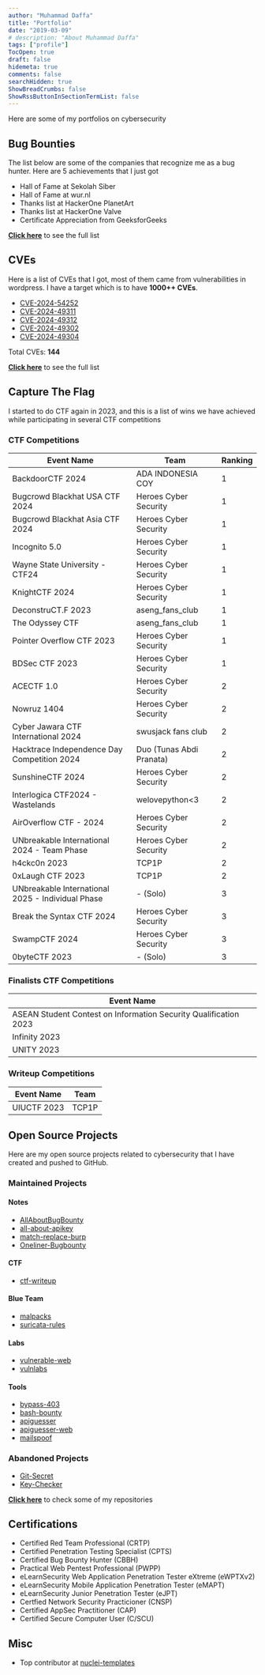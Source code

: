 ```yaml
---
author: "Muhammad Daffa"
title: "Portfolio"
date: "2019-03-09"
# description: "About Muhammad Daffa"
tags: ["profile"]
TocOpen: true
draft: false
hidemeta: true
comments: false
searchHidden: true
ShowBreadCrumbs: false
ShowRssButtonInSectionTermList: false
---
```


Here are some of my portfolios on cybersecurity

## Bug Bounties

The list below are some of the companies that recognize me as a bug hunter. Here are 5 achievements that I just got
- Hall of Fame at Sekolah Siber
- Hall of Fame at wur.nl
- Thanks list at HackerOne PlanetArt
- Thanks list at HackerOne Valve
- Certificate Appreciation from GeeksforGeeks

**[Click here](https://daffainfo.com/bug-hunting/)** to see the full list

## CVEs

Here is a list of CVEs that I got, most of them came from vulnerabilities in wordpress. I have a target which is to have **1000++ CVEs**.
- [CVE-2024-54252](https://www.wordfence.com/threat-intel/vulnerabilities/wordpress-plugins/booking-system/pinpoint-booking-system-1-wordpress-booking-plugin-29952-missing-authorization)
- [CVE-2024-49311](https://www.wordfence.com/threat-intel/vulnerabilities/wordpress-plugins/edwiser-bridge/edwiser-bridge-307-authenticated-subscriber-stored-cross-site-scripting)
- [CVE-2024-49312](https://www.wordfence.com/threat-intel/vulnerabilities/wordpress-plugins/edwiser-bridge/edwiser-bridge-307-authenticated-subscriber-server-side-request-forgery)
- [CVE-2024-49302](https://www.wordfence.com/threat-intel/vulnerabilities/wordpress-plugins/uber-grid/wordpress-portfolio-builder-portfolio-gallery-117-authenticated-contributor-stored-cross-site-scripting)
- [CVE-2024-49304](https://www.wordfence.com/threat-intel/vulnerabilities/wordpress-plugins/booking-system/pinpoint-booking-system-29951-cross-site-request-forgery-to-stored-cross-site-scripting)

Total CVEs: **144**

**[Click here](https://daffainfo.com/cve/)** to see the full list

## Capture The Flag

I started to do CTF again in 2023, and this is a list of wins we have achieved while participating in several CTF competitions

### CTF Competitions

| Event Name | Team | Ranking |
| ---------- | ---- | ------- |
| BackdoorCTF 2024 | ADA INDONESIA COY | 1 |
| Bugcrowd Blackhat USA CTF 2024 | Heroes Cyber Security | 1 |
| Bugcrowd Blackhat Asia CTF 2024 | Heroes Cyber Security | 1 |
| Incognito 5.0 | Heroes Cyber Security | 1 |
| Wayne State University - CTF24 | Heroes Cyber Security | 1 |
| KnightCTF 2024 | Heroes Cyber Security | 1 |
| DeconstruCT.F 2023 | aseng_fans_club | 1 |
| The Odyssey CTF | aseng_fans_club | 1 |
| Pointer Overflow CTF 2023 | Heroes Cyber Security | 1 |
| BDSec CTF 2023 | Heroes Cyber Security | 1 |
| ACECTF 1.0 | Heroes Cyber Security | 2 |
| Nowruz 1404 | Heroes Cyber Security | 2 |
| Cyber Jawara CTF International 2024 | swusjack fans club | 2 |
| Hacktrace Independence Day Competition 2024 | Duo (Tunas Abdi Pranata) | 2 |
| SunshineCTF 2024 | Heroes Cyber Security | 2 |
| Interlogica CTF2024 - Wastelands | welovepython<3 | 2 |
| AirOverflow CTF - 2024 | Heroes Cyber Security | 2 |
| UNbreakable International 2024 - Team Phase | Heroes Cyber Security | 2 |
| h4ckc0n 2023 | TCP1P | 2 |
| 0xLaugh CTF 2023 | TCP1P | 2 |
| UNbreakable International 2025 - Individual Phase | - (Solo) | 3 |
| Break the Syntax CTF 2024 | Heroes Cyber Security | 3 |
| SwampCTF 2024 | Heroes Cyber Security | 3 |
| 0byteCTF 2023 | - (Solo) | 3 |

### Finalists CTF Competitions
| Event Name |
| ---------- |
| ASEAN Student Contest on Information Security Qualification 2023 |
| Infinity 2023 |
| UNITY 2023 |

### Writeup Competitions

| Event Name | Team |
| ---------- | ---- |
| UIUCTF 2023 | TCP1P |

## Open Source Projects

Here are my open source projects related to cybersecurity that I have created and pushed to GitHub.

### Maintained Projects

#### Notes
- [AllAboutBugBounty](https://github.com/daffainfo/AllAboutBugBounty)
- [all-about-apikey](https://github.com/daffainfo/all-about-apikey)
- [match-replace-burp](https://github.com/daffainfo/match-replace-burp)
- [Oneliner-Bugbounty](https://github.com/daffainfo/Oneliner-Bugbounty)

#### CTF
- [ctf-writeup](https://github.com/daffainfo/ctf-writeup)

#### Blue Team
- [malpacks](https://github.com/daffainfo/malpacks)
- [suricata-rules](https://github.com/daffainfo/suricata-rules)

#### Labs
- [vulnerable-web](https://github.com/daffainfo/vulnerable-web)
- [vulnlabs](https://github.com/daffainfo/vulnlabs)

#### Tools
- [bypass-403](https://github.com/daffainfo/bypass-403)
- [bash-bounty](https://github.com/daffainfo/bash-bounty)
- [apiguesser](https://github.com/daffainfo/apiguesser)
- [apiguesser-web](https://github.com/daffainfo/apiguesser-web)
- [mailspoof](https://github.com/daffainfo/mailspoof)

### Abandoned Projects
- [Git-Secret](https://github.com/daffainfo/Git-Secret)
- [Key-Checker](https://github.com/daffainfo/Key-Checker)

**[Click here](https://github.com/daffainfo?tab=repositories)** to check some of my repositories

## Certifications

- Certified Red Team Professional (CRTP)
- Certified Penetration Testing Specialist (CPTS)
- Certified Bug Bounty Hunter (CBBH)
- Practical Web Pentest Professional (PWPP)
- eLearnSecurity Web Application Penetration Tester eXtreme (eWPTXv2)
- eLearnSecurity Mobile Application Penetration Tester (eMAPT)
- eLearnSecurity Junior Penetration Tester (eJPT)
- Certfied Network Security Practicioner (CNSP)
- Certified AppSec Practitioner (CAP)
- Certified Secure Computer User (C/SCU)

## Misc

- Top contributor at [nuclei-templates](https://github.com/projectdiscovery/nuclei-templates)

